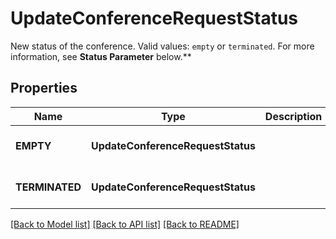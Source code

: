 # UpdateConferenceRequestStatus

New status of the conference. Valid values: `empty` or `terminated`. For more information, see **Status Parameter** below.**
## Properties
Name | Type | Description | Notes
------------ | ------------- | ------------- | -------------
| **EMPTY** | **UpdateConferenceRequestStatus** |  | Represented in Python as "empty" |
| **TERMINATED** | **UpdateConferenceRequestStatus** |  | Represented in Python as "terminated" |

[[Back to Model list]](../README.md#documentation-for-models) [[Back to API list]](../README.md#documentation-for-api-endpoints) [[Back to README]](../README.md)


